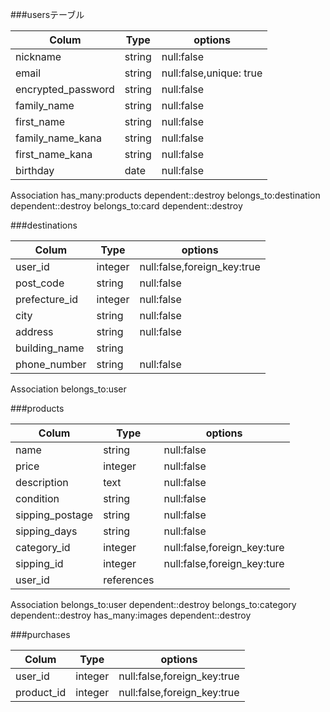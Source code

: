 ###usersテーブル

| Colum                | Type     | options                 |
|--------------------- |----------|-------------------------|
| nickname             | string   | null:false              |
| email                | string   | null:false,unique: true |
| encrypted_password   | string   | null:false              |
| family_name          | string   | null:false              |
| first_name           | string   | null:false              |
| family_name_kana     | string   | null:false              |
| first_name_kana      | string   | null:false              |
| birthday             | date     | null:false              |

Association
has_many:products dependent::destroy
belongs_to:destination dependent::destroy
belongs_to:card dependent::destroy

###destinations

| Colum            | Type      | options                     |
|------------------|-----------|-----------------------------|
| user_id          | integer   | null:false,foreign_key:true |
| post_code        | string    | null:false                  |
| prefecture_id    | integer   | null:false                  |
| city             | string    | null:false                  |
| address          | string    | null:false                  |
| building_name    | string    |                             |
| phone_number     | string    | null:false                  |

Association
belongs_to:user

###products

| Colum            | Type      | options                     |
|------------------|-----------|-----------------------------|
| name             | string    | null:false                  |
| price            | integer   | null:false                  |
| description      | text      | null:false                  |
| condition        | string    | null:false                  |
| sipping_postage  | string    | null:false                  |
| sipping_days     | string    | null:false                  | 
| category_id      | integer   | null:false,foreign_key:ture |
| sipping_id       | integer   | null:false,foreign_key:ture |
| user_id          | references| 

Association
belongs_to:user dependent::destroy
belongs_to:category dependent::destroy
has_many:images dependent::destroy


###purchases

| Colum              | Type     | options                     |
|--------------------|----------|-----------------------------|
| user_id            | integer  | null:false,foreign_key:true |
| product_id         | integer  | null:false,foreign_key:true |
